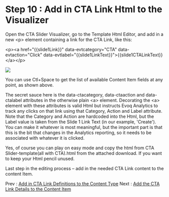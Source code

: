 # Step 10 : Add in CTA Link Html to the Visualizer

Open the CTA Slider Visualizer, go to the Template Html Editor, and add in a new &lt;p&gt; element containing a link for the CTA Link, like this:

&lt;p&gt;&lt;a href=&quot;{{slide1Link}}&quot; data-evtcategory=&quot;CTA&quot; data-evtaction=&quot;Click&quot; data-evtlabel=&quot;{{slide1LinkText}}&quot;&gt;{{slide1CTALinkText}}&lt;/a&gt;&lt;/p&gt;

 ![](images/step10-visualizer-editor.png)
 
You can use Ctl+Space to get the list of available Content Item fields at any point, as shown above.

The secret sauce here is the data-ctacategory, data-ctaaction and data-ctalabel attributes in the otherwise plain &lt;a&gt; element.  Decorating the &lt;a&gt; element with these attributes is valid Html but instructs Evoq Analytics to track any clicks on that link using that Category, Action and Label attribute.   Note that the Category and Action are hardcoded into the Html, but the Label value is taken from the Slide 1 Link Text (in our example, &#39;Create&#39;).  You can make it whatever is most meaningful, but the important part is that this is the bit that changes in the Analytics reporting, so it needs to be associated with whatever it is clicked.

Yes, of course you can play on easy mode and copy the html from CTA Slider-template(all with CTA).html from the attached download.  If you want to keep your Html pencil unused.

Last step in the editing process – add in the needed CTA Link content to the content Item.

Prev : [Add in CTA Link Definitions to the Content Type](step9.md)
Next : [Add the CTA Link Details to the Content Item](step11.md)